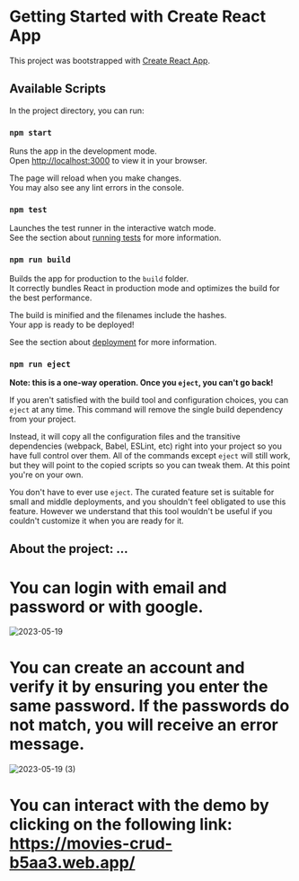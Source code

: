 # Getting Started with Create React App

This project was bootstrapped with [Create React App](https://github.com/facebook/create-react-app).

## Available Scripts

In the project directory, you can run:

### `npm start`

Runs the app in the development mode.\
Open [http://localhost:3000](http://localhost:3000) to view it in your browser.

The page will reload when you make changes.\
You may also see any lint errors in the console.

### `npm test`

Launches the test runner in the interactive watch mode.\
See the section about [running tests](https://facebook.github.io/create-react-app/docs/running-tests) for more information.

### `npm run build`

Builds the app for production to the `build` folder.\
It correctly bundles React in production mode and optimizes the build for the best performance.

The build is minified and the filenames include the hashes.\
Your app is ready to be deployed!

See the section about [deployment](https://facebook.github.io/create-react-app/docs/deployment) for more information.

### `npm run eject`

**Note: this is a one-way operation. Once you `eject`, you can't go back!**

If you aren't satisfied with the build tool and configuration choices, you can `eject` at any time. This command will remove the single build dependency from your project.

Instead, it will copy all the configuration files and the transitive dependencies (webpack, Babel, ESLint, etc) right into your project so you have full control over them. All of the commands except `eject` will still work, but they will point to the copied scripts so you can tweak them. At this point you're on your own.

You don't have to ever use `eject`. The curated feature set is suitable for small and middle deployments, and you shouldn't feel obligated to use this feature. However we understand that this tool wouldn't be useful if you couldn't customize it when you are ready for it.

## About the project: ...
# You can login with email and password or with google.
![2023-05-19](https://github.com/caiomelotec/movie-list-crud-with-React-and-Firebase/assets/74388750/8a9c17e1-3577-4a7e-b6a8-566a890d20c4)

# You can create an account and verify it by ensuring you enter the same password. If the passwords do not match, you will receive an error message.
![2023-05-19 (3)](https://github.com/caiomelotec/movie-list-crud-with-React-and-Firebase/assets/74388750/22ba50ae-98e9-484d-9be5-383d422792e5)

# You can interact with the demo by clicking on the following link: https://movies-crud-b5aa3.web.app/
